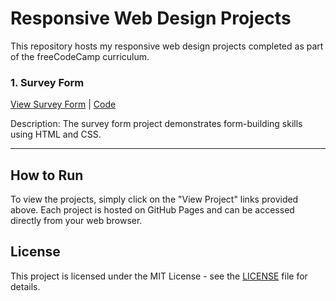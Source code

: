 # Responsive Web Design Projects

This repository hosts my responsive web design projects completed as part of the freeCodeCamp curriculum.

### 1. Survey Form

[View Survey Form](Survey%20Form) | [Code](survey-form)

Description: The survey form project demonstrates form-building skills using HTML and CSS.

---

## How to Run

To view the projects, simply click on the "View Project" links provided above. Each project is hosted on GitHub Pages and can be accessed directly from your web browser.

## License

This project is licensed under the MIT License - see the [LICENSE](LICENSE) file for details.